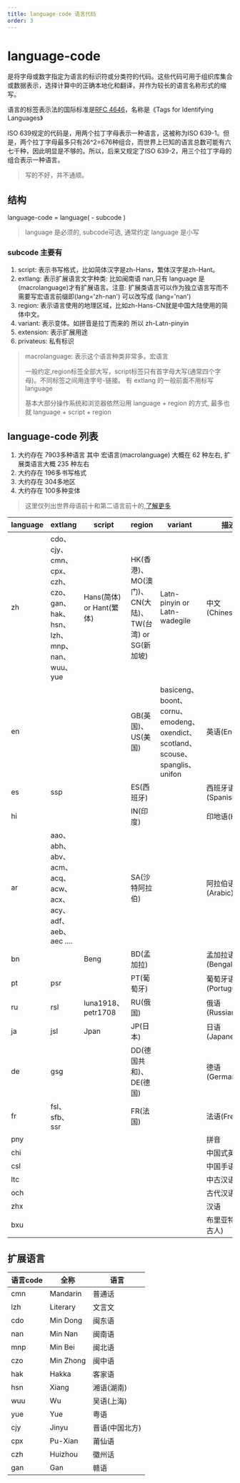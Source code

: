 ```yaml
---
title: language-code 语言代码
order: 3
---
```


# language-code

是将字母或数字指定为语言的标识符或分类符的代码。这些代码可用于组织库集合或数据表示，选择计算中的正确本地化和翻译，并作为较长的语言名称形式的缩写。

语言的标签表示法的国际标准是[RFC 4646](http://www.ietf.org/rfc/rfc4646.txt)，名称是《Tags for Identifying Languages》

ISO 639规定的代码是，用两个拉丁字母表示一种语言，这被称为ISO 639-1。但是，两个拉丁字母最多只有26^2=676种组合，而世界上已知的语言总数可能有六七千种，因此明显是不够的。所以，后来又规定了ISO 639-2，用三个拉丁字母的组合表示一种语言。

>写的不好，并不通顺。

## 结构

language-code = language( - subcode )

>language 是必须的, subcode可选, 通常约定 language 是小写

### subcode 主要有

1. script: 表示书写格式，比如简体汉字是zh-Hans，繁体汉字是zh-Hant。
1. extlang: 表示扩展语言文字种类: 比如闽南语 nan,只有 language 是(macrolanguage)才有扩展语言。注意: 扩展类语言可以作为独立语言写而不需要写宏语言前缀即(lang='zh-nan') 可以改写成 (lang='nan')
1. region: 表示语言使用的地理区域，比如zh-Hans-CN就是中国大陆使用的简体中文。
1. variant: 表示变体。如拼音是拉丁而来的 所以 zh-Latn-pinyin
1. extension: 表示扩展用途
1. privateus: 私有标识

> macrolanguage: 表示这个语言种类非常多。宏语言
>
> 一般约定,region标签全部大写，script标签只有首字母大写(通常四个字母)。不同标签之间用连字号-链接。
> 有 extlang 的一般前面不用标写 language
>
> 基本大部分操作系统和浏览器依然沿用 language + region 的方式, 最多也就 language + script + region

## language-code 列表

1. 大约存在 7903多种语言 其中 宏语言(macrolanguage) 大概在 62 种左右, 扩展类语言大概 235 种左右
1. 大约存在 196多书写格式
1. 大约存在 304多地区
1. 大约存在 100多种变体

> 这里仅列出世界母语前十和第二语言前十的,[了解更多](http://www.iana.org/assignments/language-subtag-registry/language-subtag-registry)

| language | extlang | script | region | variant | 描述 |
| ---- |  --- | --- | ---- | ---- | ----- |
| zh | cdo、cjy、cmn、cpx、czh、czo、gan、hak、hsn、lzh、mnp、nan、wuu、yue | Hans(简体) or Hant(繁体) | HK(香港)、MO(澳门)、CN(大陆)、TW(台湾) or SG(新加坡) | Latn-pinyin or Latn-wadegile | 中文(Chinese) |
| en | | | GB(英国)、US(美国) | basiceng、boont、cornu、emodeng、oxendict、scotland、scouse、spanglis、unifon | 英语(English) |
| es | ssp | | ES(西班牙) | | 西班牙语(Spanish) |
| hi | | | IN(印度) | | 印地语(Hindi) |
| ar | aao、abh、abv、acm、acq、acw、acx、acy、adf、aeb、aec .... | | SA(沙特阿拉伯) | | 阿拉伯语(Arabic) |
| bn | | Beng | BD(孟加拉) | | 孟加拉语(Bengali) |
| pt | psr | | PT(葡萄牙) | | 葡萄牙语(Portuguese) |
| ru | rsl |  luna1918、petr1708 | RU(俄国) | | 俄语(Russian) |
| ja | jsl | Jpan | JP(日本) |  | 日语(Japanese) |
| de | gsg | | DD(德国共和)、DE(德国) | | 德语(German) |
| fr | fsl、sfb、ssr | | FR(法国)| | 法语(French) |
| pny | | | | | 拼音 |
| chi | | | | | 中国式英语 |
| csl | | | | | 中国手语 |
| ltc | | | | | 中古汉语 |
| och | | | | | 古代汉语 |
| zhx | | | | | 汉语 |
| bxu | | | | | 布里亚特(蒙古人) |

## 扩展语言

| 语言code | 全称 | 语言 |
| --- | --- | --- |
| cmn | Mandarin | 普通话 |
| lzh | Literary | 文言文 |
| cdo | Min Dong | 闽东语 |
| nan | Min Nan | 闽南语 |
| mnp | Min Bei | 闽北语 |
| czo | Min Zhong | 闽中语 |
| hak | Hakka | 客家语 |
| hsn | Xiang | 湘语(湖南) |
| wuu | Wu | 吴语(上海) |
| yue | Yue | 粤语 |
| cjy | Jinyu | 晋语(中国北方) |
| cpx | Pu-Xian | 莆仙语 |
| czh | Huizhou | 徽州话 |
| gan | Gan | 赣语 |
